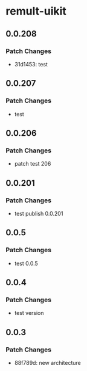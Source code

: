 # remult-uikit

## 0.0.208

### Patch Changes

- 31d1453: test

## 0.0.207

### Patch Changes

- test

## 0.0.206

### Patch Changes

- patch test 206

## 0.0.201

### Patch Changes

- test publish 0.0.201

## 0.0.5

### Patch Changes

- test 0.0.5

## 0.0.4

### Patch Changes

- test version

## 0.0.3

### Patch Changes

- 88f789d: new architecture
